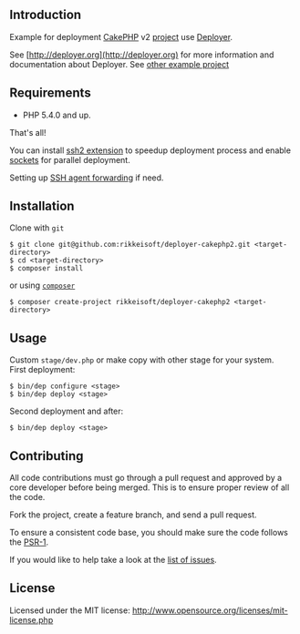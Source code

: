 Introduction
------------
Example for deployment [CakePHP](http://cakephp.org) v2 [project](http://github.com/rikkeisoft/cakephp2) use [Deployer](http://deployer.org).

See [http://deployer.org](http://deployer.org) for more information and documentation about Deployer.
See [other example project](http://github.com/oanhnn/deployer-example)

Requirements
------------
* PHP 5.4.0 and up.

That's all!

You can install [ssh2 extension](http://php.net/manual/en/book.ssh2.php) to speedup deployment process and enable [sockets](http://php.net/manual/en/book.sockets.php) for parallel deployment.

Setting up [SSH agent forwarding](https://developer.github.com/guides/using-ssh-agent-forwarding/) if need.

Installation
------------
Clone with `git`
```shell
$ git clone git@github.com:rikkeisoft/deployer-cakephp2.git <target-directory>
$ cd <target-directory>
$ composer install
```
or using [`composer`](http://getcomposer.org)
```shell
$ composer create-project rikkeisoft/deployer-cakephp2 <target-directory>
```

Usage
-------------
Custom `stage/dev.php` or make copy with other stage for your system.    
First deployment:
```shell
$ bin/dep configure <stage>
$ bin/dep deploy <stage>
```

Second deployment and after:
```shell
$ bin/dep deploy <stage>
```

Contributing
------------
All code contributions must go through a pull request and approved by a core developer before being merged.
This is to ensure proper review of all the code.

Fork the project, create a feature branch, and send a pull request.

To ensure a consistent code base, you should make sure the code follows
the [PSR-1](https://github.com/php-fig/fig-standards/blob/master/accepted/PSR-1-basic-coding-standard.md).

If you would like to help take a look at the [list of issues](https://github.com/rikkeisoft/deployer-cakephp2/issues).

License
-------
Licensed under the MIT license: http://www.opensource.org/licenses/mit-license.php
